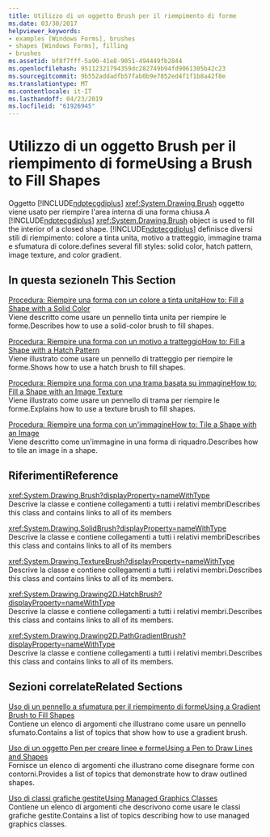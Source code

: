 ```yaml
---
title: Utilizzo di un oggetto Brush per il riempimento di forme
ms.date: 03/30/2017
helpviewer_keywords:
- examples [Windows Forms], brushes
- shapes [Windows Forms], filling
- brushes
ms.assetid: bf8f7fff-5a90-41e8-9051-494449fb2844
ms.openlocfilehash: 95112321794359dc282749b94fd9061305b42c23
ms.sourcegitcommit: 9b552addadfb57fab0b9e7852ed4f1f1b8a42f8e
ms.translationtype: MT
ms.contentlocale: it-IT
ms.lasthandoff: 04/23/2019
ms.locfileid: "61926945"
---
```

# <a name="using-a-brush-to-fill-shapes"></a><span data-ttu-id="daadc-102">Utilizzo di un oggetto Brush per il riempimento di forme</span><span class="sxs-lookup"><span data-stu-id="daadc-102">Using a Brush to Fill Shapes</span></span>
<span data-ttu-id="daadc-103">Oggetto [!INCLUDE[ndptecgdiplus](../../../../includes/ndptecgdiplus-md.md)] <xref:System.Drawing.Brush> oggetto viene usato per riempire l'area interna di una forma chiusa.</span><span class="sxs-lookup"><span data-stu-id="daadc-103">A [!INCLUDE[ndptecgdiplus](../../../../includes/ndptecgdiplus-md.md)] <xref:System.Drawing.Brush> object is used to fill the interior of a closed shape.</span></span> [!INCLUDE[ndptecgdiplus](../../../../includes/ndptecgdiplus-md.md)] <span data-ttu-id="daadc-104">definisce diversi stili di riempimento: colore a tinta unita, motivo a tratteggio, immagine trama e sfumatura di colore.</span><span class="sxs-lookup"><span data-stu-id="daadc-104">defines several fill styles: solid color, hatch pattern, image texture, and color gradient.</span></span>  
  
## <a name="in-this-section"></a><span data-ttu-id="daadc-105">In questa sezione</span><span class="sxs-lookup"><span data-stu-id="daadc-105">In This Section</span></span>  
 [<span data-ttu-id="daadc-106">Procedura: Riempire una forma con un colore a tinta unita</span><span class="sxs-lookup"><span data-stu-id="daadc-106">How to: Fill a Shape with a Solid Color</span></span>](how-to-fill-a-shape-with-a-solid-color.md)  
 <span data-ttu-id="daadc-107">Viene descritto come usare un pennello tinta unita per riempire le forme.</span><span class="sxs-lookup"><span data-stu-id="daadc-107">Describes how to use a solid-color brush to fill shapes.</span></span>  
  
 [<span data-ttu-id="daadc-108">Procedura: Riempire una forma con un motivo a tratteggio</span><span class="sxs-lookup"><span data-stu-id="daadc-108">How to: Fill a Shape with a Hatch Pattern</span></span>](how-to-fill-a-shape-with-a-hatch-pattern.md)  
 <span data-ttu-id="daadc-109">Viene illustrato come usare un pennello di tratteggio per riempire le forme.</span><span class="sxs-lookup"><span data-stu-id="daadc-109">Shows how to use a hatch brush to fill shapes.</span></span>  
  
 [<span data-ttu-id="daadc-110">Procedura: Riempire una forma con una trama basata su immagine</span><span class="sxs-lookup"><span data-stu-id="daadc-110">How to: Fill a Shape with an Image Texture</span></span>](how-to-fill-a-shape-with-an-image-texture.md)  
 <span data-ttu-id="daadc-111">Viene illustrato come usare un pennello di trama per riempire le forme.</span><span class="sxs-lookup"><span data-stu-id="daadc-111">Explains how to use a texture brush to fill shapes.</span></span>  
  
 [<span data-ttu-id="daadc-112">Procedura: Riempire una forma con un'immagine</span><span class="sxs-lookup"><span data-stu-id="daadc-112">How to: Tile a Shape with an Image</span></span>](how-to-tile-a-shape-with-an-image.md)  
 <span data-ttu-id="daadc-113">Viene descritto come un'immagine in una forma di riquadro.</span><span class="sxs-lookup"><span data-stu-id="daadc-113">Describes how to tile an image in a shape.</span></span>  
  
## <a name="reference"></a><span data-ttu-id="daadc-114">Riferimenti</span><span class="sxs-lookup"><span data-stu-id="daadc-114">Reference</span></span>  
 <xref:System.Drawing.Brush?displayProperty=nameWithType>  
 <span data-ttu-id="daadc-115">Descrive la classe e contiene collegamenti a tutti i relativi membri</span><span class="sxs-lookup"><span data-stu-id="daadc-115">Describes this class and contains links to all of its members</span></span>  
  
 <xref:System.Drawing.SolidBrush?displayProperty=nameWithType>  
 <span data-ttu-id="daadc-116">Descrive la classe e contiene collegamenti a tutti i relativi membri</span><span class="sxs-lookup"><span data-stu-id="daadc-116">Describes this class and contains links to all of its members</span></span>  
  
 <xref:System.Drawing.TextureBrush?displayProperty=nameWithType>  
 <span data-ttu-id="daadc-117">Descrive la classe e contiene collegamenti a tutti i relativi membri.</span><span class="sxs-lookup"><span data-stu-id="daadc-117">Describes this class and contains links to all of its members.</span></span>  
  
 <xref:System.Drawing.Drawing2D.HatchBrush?displayProperty=nameWithType>  
 <span data-ttu-id="daadc-118">Descrive la classe e contiene collegamenti a tutti i relativi membri.</span><span class="sxs-lookup"><span data-stu-id="daadc-118">Describes this class and contains links to all of its members.</span></span>  
  
 <xref:System.Drawing.Drawing2D.PathGradientBrush?displayProperty=nameWithType>  
 <span data-ttu-id="daadc-119">Descrive la classe e contiene collegamenti a tutti i relativi membri.</span><span class="sxs-lookup"><span data-stu-id="daadc-119">Describes this class and contains links to all of its members.</span></span>  
  
## <a name="related-sections"></a><span data-ttu-id="daadc-120">Sezioni correlate</span><span class="sxs-lookup"><span data-stu-id="daadc-120">Related Sections</span></span>  
 [<span data-ttu-id="daadc-121">Uso di un pennello a sfumatura per il riempimento di forme</span><span class="sxs-lookup"><span data-stu-id="daadc-121">Using a Gradient Brush to Fill Shapes</span></span>](using-a-gradient-brush-to-fill-shapes.md)  
 <span data-ttu-id="daadc-122">Contiene un elenco di argomenti che illustrano come usare un pennello sfumato.</span><span class="sxs-lookup"><span data-stu-id="daadc-122">Contains a list of topics that show how to use a gradient brush.</span></span>  
  
 [<span data-ttu-id="daadc-123">Uso di un oggetto Pen per creare linee e forme</span><span class="sxs-lookup"><span data-stu-id="daadc-123">Using a Pen to Draw Lines and Shapes</span></span>](using-a-pen-to-draw-lines-and-shapes.md)  
 <span data-ttu-id="daadc-124">Fornisce un elenco di argomenti che illustrano come disegnare forme con contorni.</span><span class="sxs-lookup"><span data-stu-id="daadc-124">Provides a list of topics that demonstrate how to draw outlined shapes.</span></span>  
  
 [<span data-ttu-id="daadc-125">Uso di classi grafiche gestite</span><span class="sxs-lookup"><span data-stu-id="daadc-125">Using Managed Graphics Classes</span></span>](using-managed-graphics-classes.md)  
 <span data-ttu-id="daadc-126">Contiene un elenco di argomenti che descrivono come usare le classi grafiche gestite.</span><span class="sxs-lookup"><span data-stu-id="daadc-126">Contains a list of topics describing how to use managed graphics classes.</span></span>
